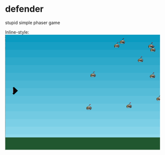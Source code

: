 defender
========

stupid simple phaser game


Inline-style: 
![alt text](https://github.com/alloyking/defender/blob/master/assets/screenshot.png?raw=true "defender")

